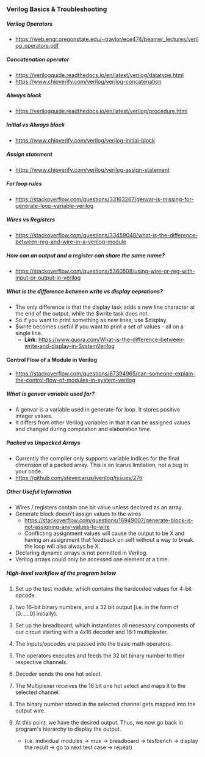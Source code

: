 ### Verilog Basics & Troubleshooting

##### Verilog Operators

- https://web.engr.oregonstate.edu/~traylor/ece474/beamer_lectures/verilog_operators.pdf

##### Concatenation operator

- https://verilogguide.readthedocs.io/en/latest/verilog/datatype.html
- https://www.chipverify.com/verilog/verilog-concatenation

##### Always block

- https://verilogguide.readthedocs.io/en/latest/verilog/procedure.html

##### Initial vs Always block

- https://www.chipverify.com/verilog/verilog-initial-block

##### Assign statement

- https://www.chipverify.com/verilog/verilog-assign-statement

##### For loop rules

- https://stackoverflow.com/questions/33163267/genvar-is-missing-for-generate-loop-variable-verilog

##### Wires vs Registers

- https://stackoverflow.com/questions/33459048/what-is-the-difference-between-reg-and-wire-in-a-verilog-module

##### How can an output and a register can share the same name?

- https://stackoverflow.com/questions/5360508/using-wire-or-reg-with-input-or-output-in-verilog

##### What is the difference between write vs display oeprations?

- The only difference is that the display task adds a new line character at the end of the output, while the $write task does not.
- So if you want to print something as new lines, use $display.
- $write becomes useful if you want to print a set of values - all on a single line.
  - **Link**: https://www.quora.com/What-is-the-difference-between-write-and-display-in-SystemVerilog

#### Control Flow of a Module in Verilog

- https://stackoverflow.com/questions/67394965/can-someone-explain-the-control-flow-of-modules-in-system-verilog

##### What is genvar variable used for?

- A genvar is a variable used in generate-for loop. It stores positive integer values.
- It differs from other Verilog variables in that it can be assigned values and changed during compilation and elaboration time.

##### Packed vs Unpacked Arrays

- Currently the compiler only supports variable indices for the final dimension of a packed array. This is an Icarus limitation, not a bug in your code.
- https://github.com/steveicarus/iverilog/issues/276

##### Other Useful Information

- Wires / registers contain one bit value unless declared as an array.
- Generate block doesn't assign values to the wires
  - https://stackoverflow.com/questions/16949007/generate-block-is-not-assigning-any-values-to-wire
  - Conflicting assignment values will cause the output to be X and having an assignment that feedback on self without a way to break the loop will also always be X.
- Declaring dynamic arrays is not permitted in Verilog.
- Verilog arrays could only be accessed one element at a time.

##### High-level workflow of the program below

1. Set up the test module, which contains the hardcoded values for 4-bit opcode.

2. two 16-bit binary numbers, and a 32 bit output [i.e. in the form of [0......0] initially).

3. Set up the breadboard, which instantiates all necesaary components of our circuit starting with a 4x16 decoder and 16:1 multiplexter.

4. The inputs/opcodes are passed into the basic math operators.

5. The operators executes and feeds the 32 bit binary number to their respective channels.

6. Decoder sends the one hot select.

7. The Multiplexer receives the 16 bit one hot select and maps it to the selected channel.

8. The binary number stored in the selected channel gets mapped into the output wire.

9. At this point, we have the desired output. Thus, we now go back in program's hierarchy to display the output.
   - (i.e. individual modules -> mux -> breadboard -> testbench -> display the result -> go to next test case -> repeat)
